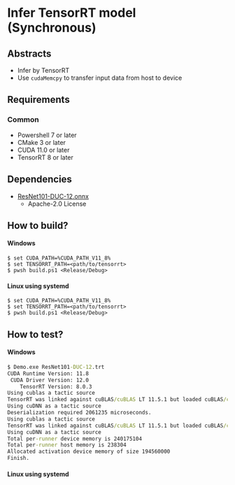 # Infer TensorRT model (Synchronous)

## Abstracts

* Infer by TensorRT
* Use `cudaMemcpy` to transfer input data from host to device

## Requirements

### Common

* Powershell 7 or later
* CMake 3 or later
* CUDA 11.0 or later
* TensorRT 8 or later

## Dependencies

* [ResNet101-DUC-12.onnx](https://github.com/onnx/models/blob/main/validated/vision/object_detection_segmentation/duc/model/ResNet101-DUC-12.onnx)
  * Apache-2.0 License

## How to build?

#### Windows 

````shell
$ set CUDA_PATH=%CUDA_PATH_V11_8%
$ set TENSORRT_PATH=<path/to/tensorrt>
$ pwsh build.ps1 <Release/Debug>
````

#### Linux using systemd

````shell
$ set CUDA_PATH=%CUDA_PATH_V11_8%
$ set TENSORRT_PATH=<path/to/tensorrt>
$ pwsh build.ps1 <Release/Debug>
````

## How to test?

#### Windows 

````cmd
$ Demo.exe ResNet101-DUC-12.trt
CUDA Runtime Version: 11.8
 CUDA Driver Version: 12.0
    TensorRT Version: 8.0.3
Using cublas a tactic source
TensorRT was linked against cuBLAS/cuBLAS LT 11.5.1 but loaded cuBLAS/cuBLAS LT 111.1.3
Using cuDNN as a tactic source
Deserialization required 2061235 microseconds.
Using cublas a tactic source
TensorRT was linked against cuBLAS/cuBLAS LT 11.5.1 but loaded cuBLAS/cuBLAS LT 111.1.3
Using cuDNN as a tactic source
Total per-runner device memory is 240175104
Total per-runner host memory is 238304
Allocated activation device memory of size 194560000
Finish.
````

#### Linux using systemd